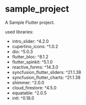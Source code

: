 # sample_project

A Sample Flutter project.

used libraries:
- intro_slider: ^4.2.0
- cupertino_icons: ^1.0.2
- dio: ^5.0.3
- flutter_bloc: ^8.1.2
- flutter_spinkit: ^5.1.0
- reactive_forms: ^14.3.0
- syncfusion_flutter_sliders: ^21.1.38
- syncfusion_flutter_charts: ^21.1.38
- shimmer: ^2.0.0
- cloud_firestore: ^4.5.0
- equatable: ^2.0.5
- intl: ^0.18.0